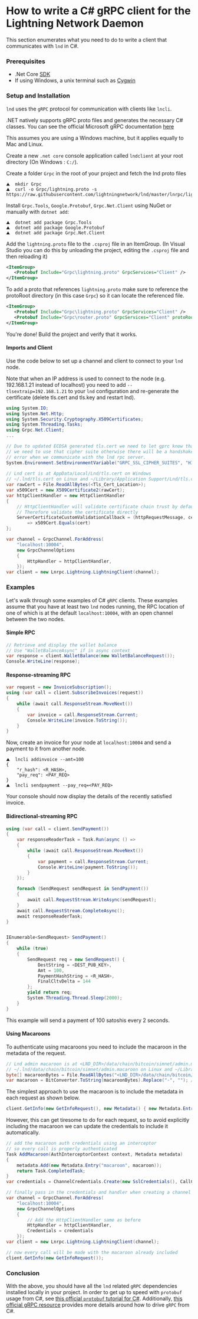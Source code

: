 # How to write a C# gRPC client for the Lightning Network Daemon

This section enumerates what you need to do to write a client that communicates with `lnd` in C#.


### Prerequisites

* .Net Core [SDK](https://dotnet.microsoft.com/download)
* If using Windows, a unix terminal such as [Cygwin](https://www.cygwin.com/)


### Setup and Installation

`lnd` uses the `gRPC` protocol for communication with clients like `lncli`.

.NET natively supports gRPC proto files and generates the necessary C# classes. You can see the official Microsoft gRPC documentation [here](https://docs.microsoft.com/en-gb/aspnet/core/grpc/?view=aspnetcore-5.0)

This assumes you are using a Windows machine, but it applies equally to Mac and Linux.

Create a new `.net core` console application called `lndclient` at your root directory (On Windows : `C:/`).

Create a folder `Grpc` in the root of your project and fetch the lnd proto files

```shell
⛰  mkdir Grpc
⛰  curl -o Grpc/lightning.proto -s https://raw.githubusercontent.com/lightningnetwork/lnd/master/lnrpc/lightning.proto
```

Install `Grpc.Tools`, `Google.Protobuf`, `Grpc.Net.Client` using NuGet or manually with `dotnet add`:

```shell
⛰  dotnet add package Grpc.Tools
⛰  dotnet add package Google.Protobuf
⛰  dotnet add package Grpc.Net.Client
```

Add the `lightning.proto` file to the `.csproj` file in an ItemGroup. (In Visual Studio you can do this by unloading the project, editing the `.csproj` file and then reloading it)

```xml
<ItemGroup>
   <Protobuf Include="Grpc\lightning.proto" GrpcServices="Client" />
</ItemGroup>
```

To add a proto that references `lightning.proto` make sure to reference the protoRoot directory (in this case `Grpc`) so it can locate the referenced file.

```xml
<ItemGroup>
   <Protobuf Include="Grpc\lightning.proto" GrpcServices="Client" />
   <Protobuf Include="Grpc\router.proto" GrpcServices="Client" protoRoot="Grpc" />
</ItemGroup>
```

You're done! Build the project and verify that it works.

#### Imports and Client

Use the code below to set up a channel and client to connect to your `lnd` node.

Note that when an IP address is used to connect to the node (e.g. 192.168.1.21 instead of localhost) you need to add `--tlsextraip=192.168.1.21` to your `lnd` configuration and re-generate the certificate (delete tls.cert and tls.key and restart lnd).

```cs
using System.IO;
using System.Net.Http;
using System.Security.Cryptography.X509Certificates;
using System.Threading.Tasks;
using Grpc.Net.Client;
...

// Due to updated ECDSA generated tls.cert we need to let gprc know that
// we need to use that cipher suite otherwise there will be a handshake
// error when we communicate with the lnd rpc server.
System.Environment.SetEnvironmentVariable("GRPC_SSL_CIPHER_SUITES", "HIGH+ECDSA");
            
// Lnd cert is at AppData/Local/Lnd/tls.cert on Windows
// ~/.lnd/tls.cert on Linux and ~/Library/Application Support/Lnd/tls.cert on Mac
var rawCert = File.ReadAllBytes(<Tls_Cert_Location>);
var x509Cert = new X509Certificate2(rawCert);
var httpClientHandler = new HttpClientHandler
{
    // HttpClientHandler will validate certificate chain trust by default. This won't work for a self-signed cert.
    // Therefore validate the certificate directly
    ServerCertificateCustomValidationCallback = (httpRequestMessage, cert, cetChain, policyErrors) 
        => x509Cert.Equals(cert)
};

var channel = GrpcChannel.ForAddress(
    "localhost:10004",
    new GrpcChannelOptions
    {
        HttpHandler = httpClientHandler,
    });
var client = new Lnrpc.Lightning.LightningClient(channel);
```

### Examples

Let's walk through some examples of C# `gRPC` clients. These examples assume that you have at least two `lnd` nodes running, the RPC location of one of which is at the default `localhost:10004`, with an open channel between the two nodes.

#### Simple RPC

```cs
// Retrieve and display the wallet balance
// Use "WalletBalanceAsync" if in async context
var response = client.WalletBalance(new WalletBalanceRequest());
Console.WriteLine(response);
```

#### Response-streaming RPC

```cs
var request = new InvoiceSubscription();
using (var call = client.SubscribeInvoices(request))
{
    while (await call.ResponseStream.MoveNext())
    {
        var invoice = call.ResponseStream.Current;
        Console.WriteLine(invoice.ToString());
    }
}
```

Now, create an invoice for your node at `localhost:10004` and send a payment to it from another node.
```shell
⛰  lncli addinvoice --amt=100
{
    "r_hash": <R_HASH>,
    "pay_req": <PAY_REQ>
}
⛰  lncli sendpayment --pay_req=<PAY_REQ>
```

Your console should now display the details of the recently satisfied invoice.

#### Bidirectional-streaming RPC

```cs
using (var call = client.SendPayment())
{
    var responseReaderTask = Task.Run(async () =>
    {
        while (await call.ResponseStream.MoveNext())
        {
            var payment = call.ResponseStream.Current;
            Console.WriteLine(payment.ToString());
        }
    });

    foreach (SendRequest sendRequest in SendPayment())
    {
        await call.RequestStream.WriteAsync(sendRequest);
    }
    await call.RequestStream.CompleteAsync();
    await responseReaderTask;
}


IEnumerable<SendRequest> SendPayment()
{
    while (true)
    {
        SendRequest req = new SendRequest() {
            DestString = <DEST_PUB_KEY>,
            Amt = 100,
            PaymentHashString = <R_HASH>,
            FinalCltvDelta = 144
        };
        yield return req;
        System.Threading.Thread.Sleep(2000);
    }
}
```
This example will send a payment of 100 satoshis every 2 seconds.

#### Using Macaroons

To authenticate using macaroons you need to include the macaroon in the metadata of the request.

```cs
// Lnd admin macaroon is at <LND_DIR>/data/chain/bitcoin/simnet/admin.macaroon on Windows
// ~/.lnd/data/chain/bitcoin/simnet/admin.macaroon on Linux and ~/Library/Application Support/Lnd/data/chain/bitcoin/simnet/admin.macaroon on Mac
byte[] macaroonBytes = File.ReadAllBytes("<LND_DIR>/data/chain/bitcoin/simnet/admin.macaroon");
var macaroon = BitConverter.ToString(macaroonBytes).Replace("-", ""); // hex format stripped of "-" chars
```

The simplest approach to use the macaroon is to include the metadata in each request as shown below.

```cs
client.GetInfo(new GetInfoRequest(), new Metadata() { new Metadata.Entry("macaroon", macaroon) });
```

However, this can get tiresome to do for each request, so to avoid explicitly including the macaroon we can update the credentials to include it automatically.

```cs
// add the macaroon auth credentials using an interceptor
// so every call is properly authenticated
Task AddMacaroon(AuthInterceptorContext context, Metadata metadata)
{
    metadata.Add(new Metadata.Entry("macaroon", macaroon));
    return Task.CompletedTask;
}
var credentials = ChannelCredentials.Create(new SslCredentials(), CallCredentials.FromInterceptor(AddMacaroon));

// finally pass in the credentials and handler when creating a channel
var channel = GrpcChannel.ForAddress(
    "localhost:10004",
    new GrpcChannelOptions
    {
        // Add the HttpClientHandler same as before
        HttpHandler = httpClientHandler,
        Credentials = credentials
    });
var client = new Lnrpc.Lightning.LightningClient(channel);

// now every call will be made with the macaroon already included
client.GetInfo(new GetInfoRequest());
```


### Conclusion

With the above, you should have all the `lnd` related `gRPC` dependencies installed locally in your project. In order to get up to speed with `protobuf` usage from C#, see [this official `protobuf` tutorial for C#](https://developers.google.com/protocol-buffers/docs/csharptutorial). Additionally, [this official gRPC resource](http://www.grpc.io/docs/tutorials/basic/csharp.html) provides more details around how to drive `gRPC` from C#.